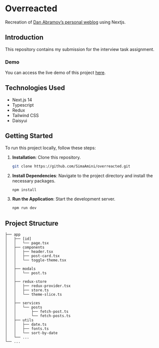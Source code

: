 # Overreacted

Recreation of [Dan Abramov’s personal weblog](https://overreacted.io) using Nextjs.

## Introduction

This repository contains my submission for the interview task assignment.

### Demo

You can access the live demo of this project [here](link_to_demo).

## Technologies Used

- Next.js 14
- Typescript
- Redux
- Tailwind CSS
- Daisyui

## Getting Started

To run this project locally, follow these steps:

1. **Installation**: Clone this repository.

   ```bash
   git clone https://github.com/SimaAmini/overreacted.git
   ```

2. **Install Dependencies**: Navigate to the project directory and install the necessary packages.

   ```bash
   npm install
   ```

3. **Run the Application**: Start the development server.
   ```bash
   npm run dev
   ```

## Project Structure

    ├── app
    │   ├── [id]
    │   │   └── page.tsx
    │   ├── components
    │   │   ├── header.tsx
    │   │   ├── post-card.tsx
    │   │   └── toggle-theme.tsx
    │   │
    │   ├── modals
    │   │   └── post.ts
    │   │
    │   ├── redux-store
    │   │   ├── redux-provider.tsx
    │   │   ├── store.ts
    │   │   └── theme-slice.ts
    │   │
    │   ├── services
    │   │   └── posts
    │   │       ├── fetch-post.ts
    │   │       └── fetch-posts.ts
    │   ├── utils
    │   │   ├── date.ts
    │   │   ├── fonts.ts
    │   │   └── sort-by-date
    │   └── ...
    └── ...
